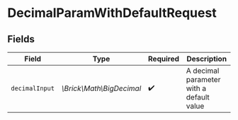 # DecimalParamWithDefaultRequest


## Fields

| Field                                    | Type                                     | Required                                 | Description                              |
| ---------------------------------------- | ---------------------------------------- | ---------------------------------------- | ---------------------------------------- |
| `decimalInput`                           | *\Brick\Math\BigDecimal*                 | :heavy_check_mark:                       | A decimal parameter with a default value |